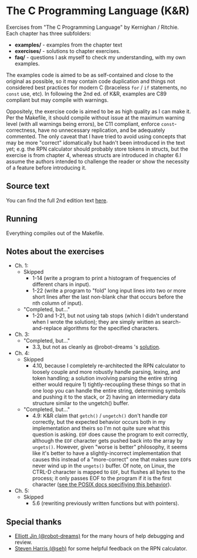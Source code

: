# The C Programming Language (K&R)
Exercises from "The C Programming Language" by Kernighan / Ritchie. Each chapter
has three subfolders:

* **examples/** - examples from the chapter text
* **exercises/** - solutions to chapter exercises.
* **faq/** - questions I ask myself to check my understanding, with my own examples.

The examples code is aimed to be as self-contained and close to the original as
possible, so it may contain code duplication and things not considered best
practices for modern C (braceless `for` / `if` statements, no `const` use, etc).
In following the 2nd ed. of K&R, examples are C89 compliant but may compile
with warnings.

Oppositely, the exercise code is aimed to be as high quality as I can make it.
Per the Makefile, it should compile without issue at the maximum warning level
(with all warnings being errors), be C11 compliant, enforce `const`-correctness,
have no unnecessary replication, and be adequately commented. The only caveat
that I have tried to avoid using concepts that may be more
"correct" idomatically but hadn't been introduced in the text yet; e.g. the RPN
calculator should probably store tokens in structs, but the exercise is from
chapter 4, whereas structs are introduced in chapter 6.I assume the authors
intended to challenge the reader or show the necessity of a feature before
introducing it.

## Source text
You can find the full 2nd edition text [here](http://cs.indstate.edu/~cbasavaraj/cs559/the_c_programming_language_2.pdf).

## Running
Everything compiles out of the Makefile.

## Notes about the exercises
* Ch. 1:
  * Skipped
    * 1-14 (write a program to print a histogram of frequencies of different chars in input).
    * 1-22 (write a program to "fold" long input lines into two or more short lines after the last non-blank char that occurs before the nth column of input).
  * "Completed, but..."
    * 1-20 and 1-21, but not using tab stops (which I didn't understand when I wrote the solution); they are simply written as search-and-replace algorithms for the specified characters.
* Ch. 3:
  * "Completed, but..."
    * 3.3, but not as cleanly as @robot-dreams 's [solution](https://gist.github.com/robot-dreams/34d10248bc474f5a4312fa72e325656a).
* Ch. 4:
  * Skipped
    * 4.10, because I completely re-architected the RPN calculator to loosely couple and more robustly handle parsing, lexing, and token handling; a solution involving parsing the entire string either would require 1) tightly-recoupling these  things so that in one loop you can handle the entire string, determining symbols and pushing it to the stack, or 2) having an intermediary data structure similar to the ungetch() buffer.
  * "Completed, but..."
    * 4.9: K&R claim that `getch()` / `ungetch()` don't handle `EOF` correctly, but the expected behavior occurs both in my implementation and theirs so I'm not quite sure what this question is asking. `EOF` does cause the program to exit correctly, although the `EOF` character gets pushed back into the array by `ungets()`. However, given "worse is better" philosophy, it seems like it's better to have a slightly-incorrect implementation that causes this instead of a "more-correct" one that makes sure `EOF`s never wind up in the `ungets()` buffer. Of note, on Linux, the CTRL-D character is mapped to `EOF`, but flushes all bytes to the process; it only passes EOF to the program if it is the first character ([see the POSIX docs specifiying this  behavior](https://stackoverflow.com/questions/21260674/why-do-i-need-to-type-ctrl-d-twice-to-mark-end-of-file)).
* Ch. 5:
  * Skipped
    * 5.6 (rewriting previously written functions but with pointers).


## Special thanks
* [Elliott Jin (@robot-dreams)](https://github.com/robot-dreams) for the many hours of help debugging and review.
* [Steven Harris (@seh)](https://github.com/seh) for some helpful feedback on the RPN calculator.
